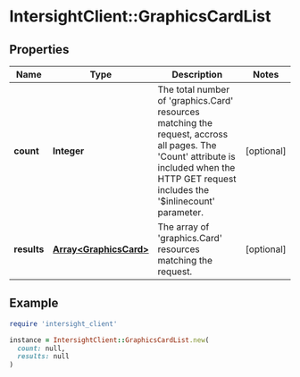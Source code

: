 # IntersightClient::GraphicsCardList

## Properties

| Name | Type | Description | Notes |
| ---- | ---- | ----------- | ----- |
| **count** | **Integer** | The total number of &#39;graphics.Card&#39; resources matching the request, accross all pages. The &#39;Count&#39; attribute is included when the HTTP GET request includes the &#39;$inlinecount&#39; parameter. | [optional] |
| **results** | [**Array&lt;GraphicsCard&gt;**](GraphicsCard.md) | The array of &#39;graphics.Card&#39; resources matching the request. | [optional] |

## Example

```ruby
require 'intersight_client'

instance = IntersightClient::GraphicsCardList.new(
  count: null,
  results: null
)
```

